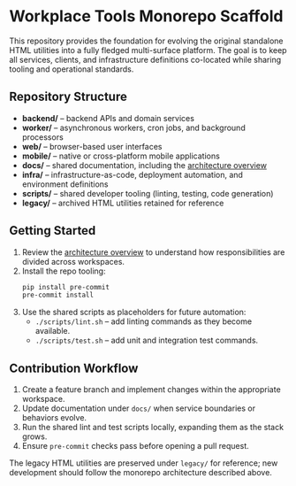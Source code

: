 # Workplace Tools Monorepo Scaffold

This repository provides the foundation for evolving the original standalone HTML utilities into a fully fledged multi-surface platform. The goal is to keep all services, clients, and infrastructure definitions co-located while sharing tooling and operational standards.

## Repository Structure

- **backend/** – backend APIs and domain services
- **worker/** – asynchronous workers, cron jobs, and background processors
- **web/** – browser-based user interfaces
- **mobile/** – native or cross-platform mobile applications
- **docs/** – shared documentation, including the [architecture overview](docs/architecture.md)
- **infra/** – infrastructure-as-code, deployment automation, and environment definitions
- **scripts/** – shared developer tooling (linting, testing, code generation)
- **legacy/** – archived HTML utilities retained for reference

## Getting Started

1. Review the [architecture overview](docs/architecture.md) to understand how responsibilities are divided across workspaces.
2. Install the repo tooling:
   ```bash
   pip install pre-commit
   pre-commit install
   ```
3. Use the shared scripts as placeholders for future automation:
   - `./scripts/lint.sh` – add linting commands as they become available.
   - `./scripts/test.sh` – add unit and integration test commands.

## Contribution Workflow

1. Create a feature branch and implement changes within the appropriate workspace.
2. Update documentation under `docs/` when service boundaries or behaviors evolve.
3. Run the shared lint and test scripts locally, expanding them as the stack grows.
4. Ensure `pre-commit` checks pass before opening a pull request.

The legacy HTML utilities are preserved under `legacy/` for reference; new development should follow the monorepo architecture described above.
